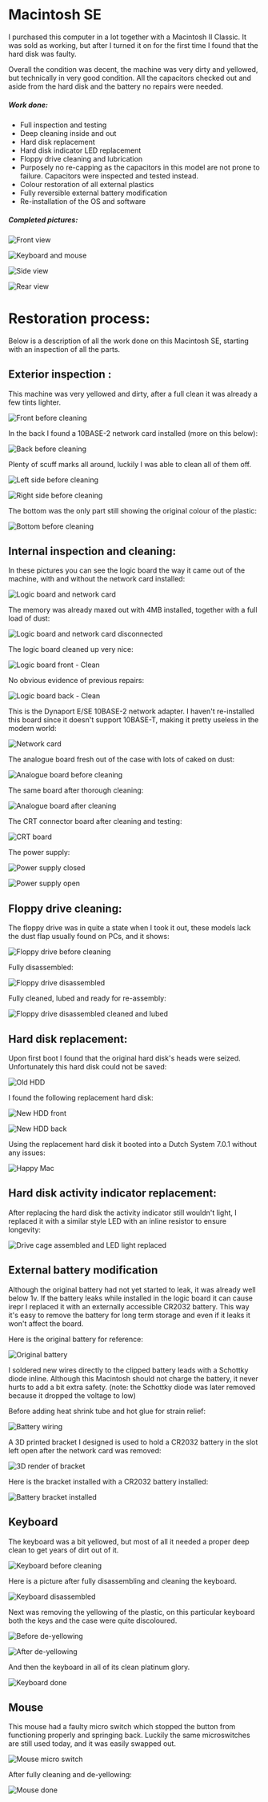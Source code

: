 # Macintosh SE

I purchased this computer in a lot together with a Macintosh II Classic. It was sold as working, but after I turned it on for the first time I found that the hard disk was faulty.

Overall the condition was decent, the machine was very dirty and yellowed, but technically in very good condition. All the capacitors checked out and aside from the hard disk and the battery no repairs were needed.

##### Work done:

* Full inspection and testing
* Deep cleaning inside and out
* Hard disk replacement
* Hard disk indicator LED replacement
* Floppy drive cleaning and lubrication
* Purposely no re-capping as the capacitors in this model are not prone to failure. Capacitors were inspected and tested instead.
* Colour restoration of all external plastics
* Fully reversible external battery modification
* Re-installation of the OS and software

##### Completed pictures:

![Front view](image-0001.jpg)

![Keyboard and mouse](image-0002.jpg)

![Side view](image-0003.jpg)

![Rear view](image-0004.jpg)

# Restoration process:

Below is a description of all the work done on this Macintosh SE, starting with an inspection of all the parts.

## Exterior inspection :

This machine was very yellowed and dirty, after a full clean it was already a few tints lighter.

![Front before cleaning](IMG_20201223_112723.jpg)

In the back I found a 10BASE-2 network card installed (more on this below):

![Back before cleaning](IMG_20201223_112745.jpg)

Plenty of scuff marks all around, luckily I was able to clean all of them off.

![Left side before cleaning](IMG_20201223_112758.jpg)

![Right side before cleaning](IMG_20201223_112811.jpg)

The bottom was the only part still showing the original colour of the plastic:

![Bottom before cleaning](IMG_20201223_112829.jpg)

## Internal inspection and cleaning:

In these pictures you can see the logic board the way it came out of the machine, with and without the network card installed:

![Logic board and network card](IMG_20201223_114057.jpg)

The memory was already maxed out with 4MB installed, together with a full load of dust:

![Logic board and network card disconnected](IMG_20201223_114202.jpg)

The logic board cleaned up very nice:

![Logic board front - Clean](IMG_20201223_115308.jpg)

No obvious evidence of previous repairs:

![Logic board back - Clean](IMG_20201223_115436.jpg)

This is the Dynaport E/SE 10BASE-2 network adapter. I haven't re-installed this board since it doesn't support 10BASE-T, making it pretty useless in the modern world:

![Network card](IMG_20201223_120708.jpg)

The analogue board fresh out of the case with lots of caked on dust:

![Analogue board before cleaning](IMG_20201223_195446.jpg)

The same board after thorough cleaning:

![Analogue board after cleaning](IMG_20201223_203112.jpg)

The CRT connector board after cleaning and testing:

![CRT board](IMG_20201223_203735.jpg)

The power supply:

![Power supply closed](IMG_20201223_203909.jpg)

![Power supply open](IMG_20201223_204205.jpg)

## Floppy drive cleaning:

The floppy drive was in quite a state when I took it out, these models lack the dust flap usually found on PCs, and it shows:

![Floppy drive before cleaning](IMG_20201223_155458.jpg)

Fully disassembled:

![Floppy drive disassembled](IMG_20201223_163611.jpg)

Fully cleaned, lubed and ready for re-assembly:

![Floppy drive disassembled cleaned and lubed](IMG_20201223_173632.jpg)

## Hard disk replacement:

Upon first boot I found that the original hard disk's heads were seized. Unfortunately this hard disk could not be saved:

![Old HDD](IMG_20201223_140955.jpg)

I found the following replacement hard disk:

![New HDD front](IMG_20210101_152707.jpg)

![New HDD back](IMG_20210101_152716.jpg)

Using the replacement hard disk it booted into a Dutch System 7.0.1 without any issues:

![Happy Mac](IMG_20201223_122605.jpg)

## Hard disk activity indicator replacement:

After replacing the hard disk the activity indicator still wouldn't light, I replaced it with a similar style LED with an inline resistor to ensure longevity:

![Drive cage assembled and LED light replaced](IMG_20210101_172857.jpg)

## External battery modification

Although the original battery had not yet started to leak, it was already well below 1v. If the battery leaks while installed in the logic board it can cause irepr I replaced it with an externally accessible CR2032 battery. This way it's easy to remove the battery for long term storage and even if it leaks it won't affect the board.

Here is the original battery for reference:

![Original battery](IMG_20210101_173212.jpg)

I soldered new wires directly to the clipped battery leads with a Schottky diode inline. Although this Macintosh should not charge the battery,  it never hurts to add a bit extra safety. (note: the Schottky diode was later removed because it dropped the voltage to low)

Before adding heat shrink tube and hot glue for strain relief:

![Battery wiring](IMG_20210101_183803.jpg)

A 3D printed bracket I designed is used to hold a CR2032 battery in the slot left open after the network card was removed:

![3D render of bracket](screenshot1.png)

Here is the bracket installed with a CR2032 battery installed:

![Battery bracket installed](IMG_20210114_133750.jpg)

## Keyboard

The keyboard was a bit yellowed, but most of all it needed a proper deep clean to get years of dirt out of it.

![Keyboard before cleaning](IMG_20210107_150819.jpg)

Here is a picture after fully disassembling and cleaning the keyboard.

![Keyboard disassembled](IMG_20210107_170338.jpg)

Next was removing the yellowing of the plastic, on this particular keyboard both the keys and the case were quite discoloured.

![Before de-yellowing](IMG_20210113_113736.jpg)

![After de-yellowing](IMG_20210113_150426.jpg)

And then the keyboard in all of its clean platinum glory.

![Keyboard done](IMG_20210113_161534.jpg)

## Mouse

This mouse had a faulty micro switch which stopped the button from functioning properly and springing back. Luckily the same
microswitches are still used today, and it was easily swapped out.

![Mouse micro switch](IMG_20201209_171250.jpg)

After fully cleaning and de-yellowing:

![Mouse done](IMG_20210114_133547.jpg)
